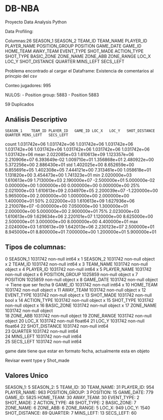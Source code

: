 # DB-NBA
Proyecto Data Analysis Python


Data Profiling:

Columnas:26
SEASON_1
SEASON_2
TEAM_ID
TEAM_NAME
PLAYER_ID
PLAYER_NAME
POSITION_GROUP
POSITION
GAME_DATE
GAME_ID
HOME_TEAM
AWAY_TEAM
EVENT_TYPE
SHOT_MADE
ACTION_TYPE
SHOT_TYPE
BASIC_ZONE
ZONE_NAME
ZONE_ABB
ZONE_RANGE
LOC_X
LOC_Y
SHOT_DISTANCE
QUARTER
MINS_LEFT
SECS_LEFT
  
Problema encontrado al cargar el Dataframe: Existencia de comentarios al princpio del csv

Conteo jugadores: 995

NULOS:
	- Position group: 5883
	- Position 5883

59 Duplicados

## Análisis Descriptivo

	SEASON_1	TEAM_ID	PLAYER_ID	GAME_ID	LOC_X	LOC_Y	SHOT_DISTANCE	QUARTER	MINS_LEFT	SECS_LEFT
count	1.031742e+06	1.031742e+06	1.031742e+06	1.031742e+06	1.031742e+06	1.031742e+06	1.031742e+06	1.031742e+06	1.031742e+06	1.031742e+06
mean	2.022085e+03	1.610613e+09	1.123357e+06	2.210906e+07	6.393649e-02	1.009710e+01	1.356868e+01	2.480922e+00	5.372256e+00	2.886430e+01
std	1.402025e+00	8.652659e+00	6.855691e+05	1.402308e+05	7.444121e+00	7.313461e+00	1.058618e+01	1.131820e+00	3.454473e+00	1.741323e+01
min	2.020000e+03	1.610613e+09	1.713000e+03	2.190000e+07	-2.500000e+01	5.000000e-02	0.000000e+00	1.000000e+00	0.000000e+00	0.000000e+00
25%	2.021000e+03	1.610613e+09	2.034970e+05	2.200039e+07	-1.220000e+00	5.965000e+00	2.000000e+00	1.000000e+00	2.000000e+00	1.400000e+01
50%	2.022000e+03	1.610613e+09	1.627936e+06	2.210078e+07	-0.000000e+00	7.050000e+00	1.300000e+01	2.000000e+00	5.000000e+00	2.900000e+01
75%	2.023000e+03	1.610613e+09	1.629634e+06	2.220101e+07	1.120000e+00	8.625000e+00	2.500000e+01	3.000000e+00	8.000000e+00	4.400000e+01
max	2.024000e+03	1.610613e+09	1.642013e+06	2.230123e+07	2.500000e+01	8.945000e+01	8.800000e+01	7.000000e+00	1.200000e+01	5.900000e+01


## Tipos de columnas:

0   SEASON_1        1031742 non-null  int64    x
 1   SEASON_2        1031742 non-null  object  x
 2   TEAM_ID         1031742 non-null  int64   x
 3   TEAM_NAME       1031742 non-null  object  x
 4   PLAYER_ID       1031742 non-null  int64   x
 5   PLAYER_NAME     1031742 non-null  object  x
 6   POSITION_GROUP  1025859 non-null  object  x
 7   POSITION        1025859 non-null  object  x
 8   GAME_DATE       1031742 non-null  object  -> Tiene que ser fecha
 9   GAME_ID         1031742 non-null  int64   x
 10  HOME_TEAM       1031742 non-null  object  x
 11  AWAY_TEAM       1031742 non-null  object  x
 12  EVENT_TYPE      1031742 non-null  object  x
 13  SHOT_MADE       1031742 non-null  bool    x
 14  ACTION_TYPE     1031742 non-null  object  x
 15  SHOT_TYPE       1031742 non-null  object  x
 16  BASIC_ZONE      1031742 non-null  object  x
 17  ZONE_NAME       1031742 non-null  object  
 18  ZONE_ABB        1031742 non-null  object 
 19  ZONE_RANGE      1031742 non-null  object 
 20  LOC_X           1031742 non-null  float64
 21  LOC_Y           1031742 non-null  float64
 22  SHOT_DISTANCE   1031742 non-null  int64  
 23  QUARTER         1031742 non-null  int64  
 24  MINS_LEFT       1031742 non-null  int64  
 25  SECS_LEFT       1031742 non-null  int64  
 
game date tiene que estar en formato fecha, actualmente esta en objeto

Revisar  event type y Shot_made


## Valores Unico
SEASON_1: 5
SEASON_2: 5
TEAM_ID: 30
TEAM_NAME: 31
PLAYER_ID: 954
PLAYER_NAME: 963
POSITION_GROUP: 3
POSITION: 15
GAME_DATE: 779
GAME_ID: 5825
HOME_TEAM: 30
AWAY_TEAM: 30
EVENT_TYPE: 2
SHOT_MADE: 2
ACTION_TYPE: 48
SHOT_TYPE: 2
BASIC_ZONE: 7
ZONE_NAME: 6
ZONE_ABB: 6
ZONE_RANGE: 5
LOC_X: 949
LOC_Y: 1540
SHOT_DISTANCE: 89
QUARTER: 7
MINS_LEFT: 13
SECS_LEFT: 60

